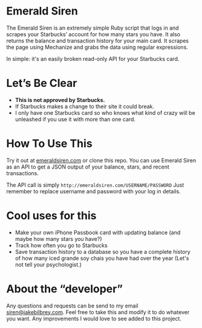 # Emerald Siren

The Emerald Siren is an extremely simple Ruby script that logs in and scrapes your Starbucks’ account for how many stars you have. It also returns the balance and transaction history for your main card. It scrapes the page using Mechanize and grabs the data using regular expressions.

In simple: it's an easily broken read-only API for your Starbucks card.


# Let’s Be Clear

* **This is not approved by Starbucks.**
* If Starbucks makes a change to their site it could break.
* I only have one Starbucks card so who knows what kind of crazy will be unleashed if you use it with more than one card.


# How To Use This

Try it out at [emeraldsiren.com](http://emeraldsiren.com) or clone this repo. You can use Emerald Siren as an API to get a JSON output of your balance, stars, and recent transactions.

The API call is simply `http://emeraldsiren.com/USERNAME/PASSWORD` Just remember to replace username and password with your log in details.


# Cool uses for this

* Make your own iPhone Passbook card with updating balance (and maybe how many stars you have?)
* Track how often you go to Starbucks
* Save transaction history to a database so you have a complete history of how many iced grande soy chais you have had over the year (Let's not tell your psychologist.)


# About the “developer”

Any questions and requests can be send to my email <siren@jakebilbrey.com>. Feel free to take this and modify it to do whatever you want. Any improvements I would love to see added to this project.